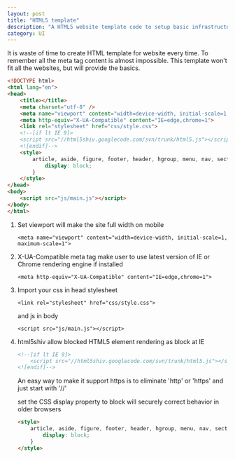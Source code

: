 ```yaml
---
layout: post
title: "HTML5 template"
description: "A HTML5 website template code to setup basic infrastructures"
category: UI
---
```


It is waste of time to create HTML template for website every time. To remember all the meta tag content is almost impossible.
This template won't fit all the websites, but will provide the basics.

```html
<!DOCTYPE html>
<html lang="en">
<head>
    <title></title>
    <meta charset="utf-8" />
    <meta name="viewport" content="width=device-width, initial-scale=1, maximum-scale=1">
    <meta http-equiv="X-UA-Compatible" content="IE=edge,chrome=1">
    <link rel="stylesheet" href="css/style.css">
    <!--[if lt IE 9]>
    <script src="//html5shiv.googlecode.com/svn/trunk/html5.js"></script>
    <![endif]-->
    <style>
        article, aside, figure, footer, header, hgroup, menu, nav, section {
            display: block;
        }
    </style>
</head>
<body>
    <script src="js/main.js"></script>
</body>
</html>
```

1. Set viewport will make the site full width on mobile

    `<meta name="viewport" content="width=device-width, initial-scale=1, maximum-scale=1">`

2. X-UA-Compatible meta tag make user to use latest version of IE or Chrome rendering engine if installed

    `<meta http-equiv="X-UA-Compatible" content="IE=edge,chrome=1">`

3. Import your css in head stylesheet

    `<link rel="stylesheet" href="css/style.css">`

    and js in body

    `<script src="js/main.js"></script>`

4. html5shiv allow blocked HTML5 element rendering as block at IE

    ```html
    <!--[if lt IE 9]>
        <script src="//html5shiv.googlecode.com/svn/trunk/html5.js"></script>
    <![endif]-->
    ```

    An easy way to make it support https is to eliminate 'http' or 'https' and just start with '//'

    set the CSS display property to block will securely correct behavior in older browsers

    ```html
    <style>
        article, aside, figure, footer, header, hgroup, menu, nav, section {
            display: block;
        }
    </style>
    ```
